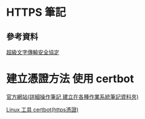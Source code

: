 # HTTPS 筆記

## 參考資料

[超級文字傳輸安全協定](https://zh.wikipedia.org/wiki/%E8%B6%85%E6%96%87%E6%9C%AC%E4%BC%A0%E8%BE%93%E5%AE%89%E5%85%A8%E5%8D%8F%E8%AE%AE)


# 建立憑證方法 使用 certbot

[官方網站(詳細操作筆記 建立在各種作業系統筆記資料夾)](https://certbot.eff.org/)

[Linux 工具 certbot(https憑證)](../../../02_作業系統/01_Unix/01_Linux/Linux%20工具%20certbot(https憑證).md)

